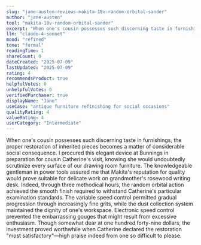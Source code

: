 ```yaml
---
slug: "jane-austen-reviews-makita-18v-random-orbital-sander"
author: "jane-austen"
tool: "makita-18v-random-orbital-sander"
excerpt: "When one's cousin possesses such discerning taste in furnishings, the proper restoration of inherited pieces becomes a matter of considerable social consequence."
llm: "claude-4-sonnet"
mood: "refined"
tone: "formal"
readingTime: 1
shareCount: 0
dateCreated: "2025-07-09"
lastUpdated: "2025-07-09"
rating: 4
recommendsProduct: true
helpfulVotes: 0
unhelpfulVotes: 0
verifiedPurchaser: true
displayName: "Jane"
useCase: "antique furniture refinishing for social occasions"
qualityRating: 4
valueRating: 4
userCategory: "Intermediate"
---
```


When one's cousin possesses such discerning taste in furnishings, the proper restoration of inherited pieces becomes a matter of considerable social consequence. I procured this elegant device at Bunnings in preparation for cousin Catherine's visit, knowing she would undoubtedly scrutinize every surface of our drawing room furniture. The knowledgeable gentleman in power tools assured me that Makita's reputation for quality would prove suitable for delicate work on grandmother's rosewood writing desk. Indeed, through three methodical hours, the random orbital action achieved the smooth finish required to withstand Catherine's particular examination standards. The variable speed control permitted gradual progression through increasingly fine grits, while the dust collection system maintained the dignity of one's workspace. Electronic speed control prevented the embarrassing gouges that might result from excessive enthusiasm. Though somewhat dear at one hundred forty-nine dollars, the investment proved worthwhile when Catherine declared the restoration "most satisfactory"—high praise indeed from one so difficult to please.
